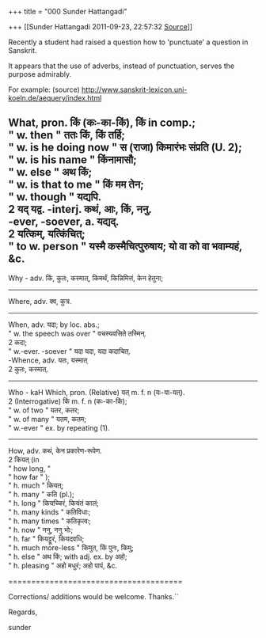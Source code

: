 +++
title = "000 Sunder Hattangadi"

+++
[[Sunder Hattangadi	2011-09-23, 22:57:32 [Source](https://groups.google.com/g/samskrita/c/EVRsiw09qYE)]]



Recently a student had raised a question how to 'punctuate' a question in Sanskrit.



It appears that the use of adverbs, instead of punctuation, serves the purpose admirably.



For example: (source) <http://www.sanskrit-lexicon.uni-koeln.de/aequery/index.html>  
  
What, pron. किं (कः-का-किं), किं in comp.;  
" w. then " ततः किं, किं तर्हि;  
" w. is he doing now " स (राजा) किमारंभः संप्रति (U. 2);  
" w. is his name " किंनामासौ;  
" w. else " अथ किं;  
" w. is that to me " किं मम तेन;  
" w. though " यद्यपि.  
 2 यद् यद्व. -interj. कथं, आः, किं, ननु.  
-ever, -soever, a. यद्यद्.  
 2 यत्किम्, यत्किंचित्;  
" to w. person " यस्मै कस्मैचित्पुरुषाय; यो वा को वा भवाम्यहं, &c.  
---------------------------------------------------  
  
Why - adv. किं, कुतः, कस्मात्, किमर्थं, किन्निमित्तं, केन हेतुना;  

-------------------------------------------------------------



Where, adv. क्व, कुत्र.  

-------------------------------------------------  
  
When, adv. यदा; by loc. abs.;  
" w. the speech was over " वचस्यवसिते तस्मिन्.  
 2 कदा;  
" w.-ever. -soever " यदा यदा, यदा कदाचित्.  
-Whence, adv. यतः, यस्मात्  
 2 कुतः, कस्मात्.  

---------------------------------------------



Who - kaH Which, pron. (Relative) यत् m. f. n (यः-या-यत्).  
 2 (Interrogative) किं m. f. n (कः-का-किं);  
" w. of two " यतर, कतर;  
" w. of many " यतम, कतम;  
" w.-ever " ex. by repeating (1).  

-------------------------------------------------  
  
How, adv. कथं, केन प्रकारेण-रूपेण.  
 2 कियत् (in  
" how long, "  
" how far " );  
" h. much " कियत्;  
" h. many " कति (pl.);  
" h. long " कियच्चिरं, कियंतं कालं;  
" h. many kinds " कतिविधाः;  
" h. many times " कतिकृत्वः;  
" h. now " ननु, ननु भोः;  
" h. far " कियट्टूरं, कियदवधि;  
" h. much more-less " किमुत, किं पुनः, किमु;  
" h. else " अथ किं; with adj. ex. by अहो;  
" h. pleasing " अहो मधुरं; अहो पापं, &c.  

======================================



Corrections/ additions would be welcome. Thanks.``



Regards,



sunder





